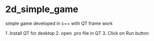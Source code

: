 # 2d_simple_game
simple game developed in c++ with QT frame work


1 .Install QT for desktop
2. open .pro file in QT 
3. Click on Run button
